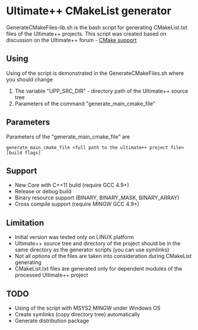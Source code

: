 # Ultimate++ CMakeList generator

GenerateCMakeFiles-lib.sh is the bash script for generating CMakeList.txt files of the Ultimate++ projects.
This script was created based on discussion on the Ultimate++ forum - [CMake support](http://www.ultimatepp.org/forums/index.php?t=msg&th=6013&goto=32310&#msg_32310)

## Using
Using of the script is demonstrated in the GenerateCMakeFiles.sh where you should change
1. The variable "UPP_SRC_DIR" - directory path of the Ultimate++ source tree
2. Parameters of the command "generate_main_cmake_file"

## Parameters
Parameters of the "generate_main_cmake_file" are
```
generate_main_cmake_file <full path to the ultimate++ project file> [build flags]
```

## Support
- New Core with C++11 build (require GCC 4.9+)
- Release or debug build
- Binary resource support (BINARY, BINARY_MASK, BINARY_ARRAY)
- Cross compile support (require MINGW GCC 4.9+)

## Limitation
- Initial version was tested only on LINUX platform
- Ultimate++ source tree and directory of the project should be in the same directory as the generator scripts (you can use symlinks)
- Not all options of the files are taken into consideration during CMakeList generating
- CMakeList.txt files are generated only for dependent modules of the processed Ultimate++ project

## TODO
- Using of the script with MSYS2 MINGW under Windows OS
- Create symlinks (copy directory tree) automatically
- Generate distribution package
